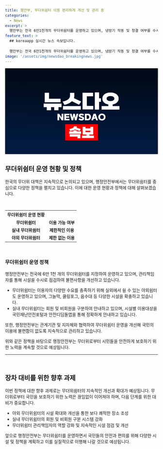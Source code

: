 ```yaml
---
title: 행안부, 무더위쉼터 이용 편리하게 개선 및 관리 중
categories:
  - News
excerpt: >
  행안부는 전국 6만1천개의 무더위쉼터를 운영하고 있으며, 냉방기 작동 및 청결 여부를 수시로 점검하고 불편사항 개선에 노력하고 있다. 야외 무더위쉼터에는 그늘막, 쿨링포그, 음수대 등 다양한 시설을 확충할 예정이며, 실내 시설은 이용자의 편의를 위해 이용대상을 구분하여 안내할 계획이다. 또한 관계 기관 및 지자체와 협력하여 무더위쉼터를 지속적으로 개선해 국민의 이용에 불편함이 없도록 관리하겠다고 밝혔다.
feature_text: >
  ## koreaapp 실시간 뉴스 속보입니다.

  행안부는 전국 6만1천개의 무더위쉼터를 운영하고 있으며, 냉방기 작동 및 청결 여부를 수시로 점검하고 불편사항 개선에 노력하고 있다. 야외 무더위쉼터에는 그늘막, 쿨링포그, 음수대 등 다양한 시설을 확충할 예정이며, 실내 시설은 이용자의 편의를 위해 이용대상을 구분하여 안내할 계획이다. 또한 관계 기관 및 지자체와 협력하여 무더위쉼터를 지속적으로 개선해 국민의 이용에 불편함이 없도록 관리하겠다고 밝혔다.
image: '/assets/img/newsdao_breakingnews.jpg'
---
```


<p><img src="/assets/img/newsdao_breakingnews.jpg" alt="koreaapp 속보" /></p>

<h2 data-ke-size="size26">무더위쉼터 운영 현황 및 정책</h2>

<p data-ke-size="size16">한국의 무더위 대책은 지속적으로 논의되고 있으며, 행정안전부에서는 무더위쉼터를 중심으로 다양한 정책을 펼치고 있습니다. 이에 대한 운영 현황과 정책에 대해 살펴보겠습니다.</p>

<p><br></p>

<table>
    <tr>
        <th>무더위쉼터 운영 현황</th>
    </tr>
    <tr>
        <td style="text-align: center; height: 17px;"><b>무더위쉼터</b></td>
        <td style="text-align: center; height: 17px;"><b>이용 가능 여부</b></td>
    </tr>
    <tr>
        <td style="text-align: center; height: 17px;"><b>실내 무더위쉼터</b></td>
        <td style="text-align: center; height: 17px;"><b>제한적인 이용</b></td>
    </tr>
    <tr>
        <td style="text-align: center; height: 17px;"><b>야외 무더위쉼터</b></td>
        <td style="text-align: center; height: 17px;"><b>제한 없는 이용</b></td>
    </tr>
</table>

<p data-ke-size="size16">&nbsp;</p>

<h3>무더위쉼터 운영 정책</h3>

<p data-ke-size="size16">행정안전부는 전국에 6만 1천 개의 무더위쉼터를 지정하여 운영하고 있으며, 관리책임자를 통해 시설을 수시로 점검하여 불편사항을 개선하고 있습니다.</p>

<ul>
    <li>무더위쉼터는 이용자의 다양한 수요를 충족하기 위해 실외에서 쉴 수 있는 야외쉼터도 운영하고 있으며, 그늘막, 쿨링포그, 음수대 등 다양한 시설을 확충하고 있습니다.</li>
    <li>실내 무더위쉼터는 회원 및 비회원을 구분하여 안내하고 있으며, 시설별 이용대상을 국민재난안전포털과 안전디딤돌앱을 통해 정확하게 안내하고 있습니다.</li>
</ul>

<p data-ke-size="size16">또한, 행정안전부는 관계기관 및 지자체와 협력하여 무더위쉼터 운영을 개선해 국민의 이용에 불편함이 없도록 지속적으로 관리하고 있습니다.</p>

<p data-ke-size="size16">위와 같은 정책을 바탕으로 행정안전부는 무더위로부터 시민들을 안전하게 보호하기 위한 노력을 계속할 것으로 예상됩니다.</p>

<hr>

<p data-ke-size="size16">&nbsp;</p>

<h2 data-ke-size="size26">장차 대비를 위한 향후 과제</h2>

<p data-ke-size="size16">이번 정책에 대한 향후 과제로는 무더위쉼터의 지속적인 개선과 확대가 예상됩니다. 무더위로부터 국민을 보호하기 위한 노력은 끊임없이 이어져야 하며, 다음 단계를 위한 대비가 중요합니다.</p>

<ul>
    <li>야외 무더위쉼터의 시설 확대와 개선을 통한 보다 쾌적한 장소 조성</li>
    <li>실내 무더위쉼터의 회원 및 비회원 구분 시스템 강화</li>
    <li>무더위쉼터 관리책임자의 역할 강화 및 지속적인 시설 점검 및 개선</li>
</ul>

<p data-ke-size="size16">앞으로 행정안전부는 무더위쉼터를 운영하면서 국민들의 안전과 편의를 위해 다양한 시설 및 정책을 계획하고 이를 실질적으로 이행해 나갈 것으로 예상됩니다.</p>

